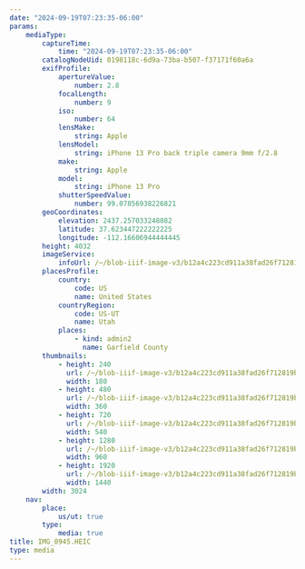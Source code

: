 ```yaml
---
date: "2024-09-19T07:23:35-06:00"
params:
    mediaType:
        captureTime:
            time: "2024-09-19T07:23:35-06:00"
        catalogNodeUid: 0198118c-6d9a-73ba-b507-f37171f60a6a
        exifProfile:
            apertureValue:
                number: 2.8
            focalLength:
                number: 9
            iso:
                number: 64
            lensMake:
                string: Apple
            lensModel:
                string: iPhone 13 Pro back triple camera 9mm f/2.8
            make:
                string: Apple
            model:
                string: iPhone 13 Pro
            shutterSpeedValue:
                number: 99.07856938226821
        geoCoordinates:
            elevation: 2437.257033248082
            latitude: 37.623447222222225
            longitude: -112.16606944444445
        height: 4032
        imageService:
            infoUrl: /~/blob-iiif-image-v3/b12a4c223cd911a38fad26f712819bf025874afbe5169eed37ca3ff44c7034f8/info.json
        placesProfile:
            country:
                code: US
                name: United States
            countryRegion:
                code: US-UT
                name: Utah
            places:
                - kind: admin2
                  name: Garfield County
        thumbnails:
            - height: 240
              url: /~/blob-iiif-image-v3/b12a4c223cd911a38fad26f712819bf025874afbe5169eed37ca3ff44c7034f8/full/180%2C240/0/default.jpg
              width: 180
            - height: 480
              url: /~/blob-iiif-image-v3/b12a4c223cd911a38fad26f712819bf025874afbe5169eed37ca3ff44c7034f8/full/360%2C480/0/default.jpg
              width: 360
            - height: 720
              url: /~/blob-iiif-image-v3/b12a4c223cd911a38fad26f712819bf025874afbe5169eed37ca3ff44c7034f8/full/540%2C720/0/default.jpg
              width: 540
            - height: 1280
              url: /~/blob-iiif-image-v3/b12a4c223cd911a38fad26f712819bf025874afbe5169eed37ca3ff44c7034f8/full/960%2C1280/0/default.jpg
              width: 960
            - height: 1920
              url: /~/blob-iiif-image-v3/b12a4c223cd911a38fad26f712819bf025874afbe5169eed37ca3ff44c7034f8/full/1440%2C1920/0/default.jpg
              width: 1440
        width: 3024
    nav:
        place:
            us/ut: true
        type:
            media: true
title: IMG_0945.HEIC
type: media
---
```

